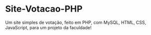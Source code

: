 # Site-Votacao-PHP
Um site simples de votação, feito em PHP, com MySQL, HTML, CSS, JavaScript, para um projeto da faculdade!
